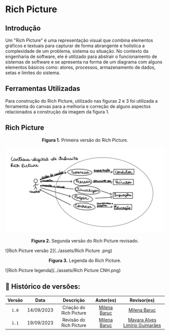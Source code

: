 # Rich Picture

## Introdução

Um "Rich Picture" é uma representação visual que combina elementos gráficos e textuais para capturar de forma abrangente e holística a complexidade de um problema, sistema ou situação. No contexto da engenharia de software, ele é utilizado para abstrair o funcionamento de sistemas de software e se apresenta na forma de um diagrama com alguns elementos básicos como: atores, processos, armazenamento de dados, setas e limites do sistema. 

## Ferramentas Utilizadas
 Para construção do Rich Picture, utilizado nas figuras 2 e 3 foi utilizada a ferramenta do canvas para a melhoria e correção de alguns aspectos relacionados a construção da imagem da figura 1.

## Rich Picture

 <p align="center"> <b>Figura 1.</b> Primeira versão do Rich Picture.</p>

 ![Rich Picture versão 1](../assets/Rich_Picture_version1.jpeg)

 <p align="center"> <b>Figura 2.</b> Segunda versão do Rich Picture revisado.</p>

 ![Rich Picture versão 2](../assets/Rich Picture .png)

 <p align="center"> <b>Figura 3.</b> Legenda do Rich Picture.</p>
     
 
 ![Rich Picture legenda](../assets/Rich Picture CNH.png)


## 📑 Histórico de versões:

 Versão  |    Data    |                        Descrição                        |                                             Autor(es)                                             |                  Revisor(es)                   
 :-----: | :--------: | :-----------------------------------------------------: | :-----------------------------------------------------------------------------------------------: | :--------------------------------------------: 
  `1.0`  | 14/09/2023 |            Criação do Rich Picture            | [Milena Baruc](https://github.com/MilenaBaruc) | [Milena Baruc](https://github.com/MilenaBaruc)
  `1.1`  | 19/09/2023 |            Revisão do Rich Picture            | [Milena Baruc](https://github.com/MilenaBaruc) | [Mayara Alves](https://github.com/Mayara-tech) [Limírio Guimarães](https://github.com/LimirioGuimaraes)
